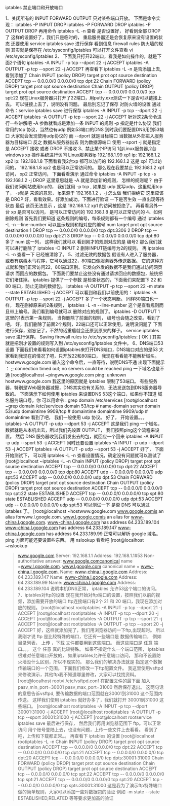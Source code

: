 iptables 禁止端口和开放端口

1、关闭所有的 INPUT FORWARD OUTPUT 只对某些端口开放。
下面是命令实现：
iptables -P INPUT DROP
iptables -P FORWARD DROP
iptables -P OUTPUT DROP
再用命令 iptables -L -n 查看 是否设置好， 好看到全部 DROP 了
这样的设置好了，我们只是临时的， 重启服务器还是会恢复原来没有设置的状态
还要使用 service iptables save 进行保存
看到信息 firewall rules 防火墙的规则 其实就是保存在 /etc/sysconfig/iptables
可以打开文件查看 vi /etc/sysconfig/iptables
2、
下面我只打开22端口，看我是如何操作的，就是下面2个语句
iptables -A INPUT -p tcp --dport 22 -j ACCEPT
iptables -A OUTPUT -p tcp --sport 22 -j ACCEPT
再查看下 iptables -L -n 是否添加上去, 看到添加了
Chain INPUT (policy DROP)
target     prot opt source               destination
ACCEPT     tcp -- 0.0.0.0/0            0.0.0.0/0           tcp dpt:22
Chain FORWARD (policy DROP)
target     prot opt source               destination
Chain OUTPUT (policy DROP)
target     prot opt source               destination
ACCEPT     tcp -- 0.0.0.0/0            0.0.0.0/0           tcp spt:22
现在Linux服务器只打开了22端口，用putty.exe测试一下是否可以链接上去。
可以链接上去了，说明没有问题。
最后别忘记了保存 对防火墙的设置
通过命令：service iptables save 进行保存
iptables -A INPUT -p tcp --dport 22 -j ACCEPT
iptables -A OUTPUT -p tcp --sport 22 -j ACCEPT
针对这2条命令进行一些讲解吧
-A 参数就看成是添加一条 INPUT 的规则
-p 指定是什么协议 我们常用的tcp 协议，当然也有udp 例如53端口的DNS
到时我们要配置DNS用到53端口 大家就会发现使用udp协议的
而 --dport 就是目标端口 当数据从外部进入服务器为目标端口
反之 数据从服务器出去 则为数据源端口 使用 --sport
-j 就是指定是 ACCEPT 接收 或者 DROP 不接收
3、禁止某个IP访问
1台Linux服务器,2台windows xp 操作系统进行访问
Linux服务器ip 192.168.1.99
xp1 ip: 192.168.1.2
xp2 ip: 192.168.1.8
下面看看我2台xp 都可以访问的
192.168.1.2 这是 xp1 可以访问的，
192.168.1.8 xp2 也是可以正常访问的。
那么现在我要禁止 192.168.1.2 xp1 访问， xp2 正常访问，
下面看看演示
通过命令 iptables -A INPUT -p tcp -s 192.168.1.2 -j DROP
这里意思就是 -A 就是添加新的规则， 怎样的规则呢？ 由于我们访问网站使用tcp的，
我们就用 -p tcp , 如果是 udp 就写udp，这里就用tcp了， -s就是 来源的意思，
ip来源于 192.168.1.2 ，-j 怎么做 我们拒绝它 这里应该是 DROP
好，看看效果。好添加成功。下面进行验证 一下是否生效
一直出现等待状态 最后 该页无法显示 ，这是 192.168.1.2 xp1 的访问被拒绝了。
再看看另外一台 xp 是否可以访问， 是可以正常访问的 192.168.1.8 是可以正常访问的
4、如何删除规则
首先我们要知道 这条规则的编号，每条规则都有一个编号
通过 iptables -L -n --line-number 可以显示规则和相对应的编号
num target     prot opt source               destination
1    DROP       tcp -- 0.0.0.0/0            0.0.0.0/0           tcp dpt:3306
2    DROP       tcp -- 0.0.0.0/0            0.0.0.0/0           tcp dpt:21
3    DROP       tcp -- 0.0.0.0/0            0.0.0.0/0           tcp dpt:80
多了 num 这一列， 这样我们就可以 看到刚才的规则对应的是 编号2
那么我们就可以进行删除了
iptables -D INPUT 2
删除INPUT链编号为2的规则。
再 iptables -L -n 查看一下 已经被清除了。
5、过滤无效的数据包
假设有人进入了服务器，或者有病毒木马程序，它可以通过22，80端口像服务器外传送数据。
它的这种方式就和我们正常访问22，80端口区别。它发向外发的数据不是我们通过访问网页请求
而回应的数据包。
下面我们要禁止这些没有通过请求回应的数据包，统统把它们堵住掉。
iptables 提供了一个参数 是检查状态的，下面我们来配置下 22 和 80 端口，防止无效的数据包。
iptables -A OUTPUT -p tcp --sport 22 -m state --state ESTABLISHED -j ACCEPT
可以看到和我们以前使用的：
iptables -A OUTPUT -p tcp --sport 22 -j ACCEPT
多了一个状态判断。
同样80端口也一样， 现在删掉原来的2条规则，
iptables -L -n --line-number    这个是查看规则而且带上编号。我们看到编号就可以
删除对应的规则了。
iptables -D OUTPUT 1     这里的1表示第一条规则。
当你删除了前面的规则， 编号也会随之改变。看到了吧。
好，我们删除了前面2个规则，22端口还可以正常使用，说明没问题了
下面进行保存，别忘记了，不然的话重启就会还原到原来的样子。
service iptables save    进行保存。
Saving firewall rules to /etc/sysconfig/iptables:          [ OK ]
其实就是把刚才设置的规则写入到 /etc/sysconfig/iptables 文件中。
6、DNS端口53设置
下面我们来看看如何设置iptables来打开DNS端口，DNS端口对应的是53
大家看到我现在的情况了吧，只开放22和80端口， 我现在看看能不能解析域名。
hostwww.google.com    输入这个命令后，一直等待，说明DNS不通
出现下面提示 ：
;; connection timed out; no servers could be reached
ping 一下域名也是不通
[root@localhost ~pingwww.google.com
ping: unknown hostwww.google.com
我这里的原因就是 iptables 限制了53端口。
有些服务器，特别是Web服务器减慢，DNS其实也有关系的，无法发送包到DNS服务器导致的。
下面演示下如何使用 iptables 来设置DNS 53这个端口，如果你不知道 域名服务端口号，你
可以用命令 : grep domain /etc/services
[root@localhost ~grep domain /etc/services
domain          53/tcp                          # name-domain server
domain          53/udp
domaintime      9909/tcp                        # domaintime
domaintime      9909/udp                        # domaintime
看到了吧， 我们一般使用 udp 协议。
好了， 开始设置。。。
iptables -A OUTPUT -p udp --dport 53 -j ACCEPT
这是我们 ping 一个域名，数据就是从本机出去，所以我们先设置 OUTPUT，
我们按照ping这个流程来设置。
然后 DNS 服务器收到我们发出去的包，就回应一个回来
iptables -A INPUT -p udp --sport 53 -j ACCEPT
同时还要设置
iptables -A INPUT -p udp --dport 53 -j ACCEPT
iptables -A OUTPUT -p udp --sport 53 -j ACCEPT
好了， 下面开始测试下， 可以用 iptables -L -n 查看设置情况，确定没有问题就可以测试了
[root@localhost ~iptables -L -n
Chain INPUT (policy DROP)
target     prot opt source               destination
ACCEPT     tcp -- 0.0.0.0/0            0.0.0.0/0           tcp dpt:22
ACCEPT     tcp -- 0.0.0.0/0            0.0.0.0/0           tcp dpt:80
ACCEPT     udp -- 0.0.0.0/0            0.0.0.0/0           udp spt:53
ACCEPT     udp -- 0.0.0.0/0            0.0.0.0/0           udp dpt:53
Chain FORWARD (policy DROP)
target     prot opt source               destination
Chain OUTPUT (policy DROP)
target     prot opt source               destination
ACCEPT     tcp -- 0.0.0.0/0            0.0.0.0/0           tcp spt:22 state ESTABLISHED
ACCEPT     tcp -- 0.0.0.0/0            0.0.0.0/0           tcp spt:80 state ESTABLISHED
ACCEPT     udp -- 0.0.0.0/0            0.0.0.0/0           udp dpt:53
ACCEPT     udp -- 0.0.0.0/0            0.0.0.0/0           udp spt:53
可以测试一下 是否 DNS 可以通过iptables 了。
[root@localhost ~hostwww.google.com
www.google.comis an alias forwww.l.google.com.
www.l.google.comis an alias for www-china.l.google.com.
www-china.l.google.com has address 64.233.189.104
www-china.l.google.com has address 64.233.189.147
www-china.l.google.com has address 64.233.189.99
正常可以解析 google 域名。
ping 方面可能还要设置些东西。
用 nslookup 看看吧
[root@localhost ~nslookup
>www.google.com
Server:         192.168.1.1
Address:        192.168.1.1#53
Non-authoritative answer:
www.google.comcanonical name =www.l.google.com.
www.l.google.com        canonical name = www-china.l.google.com.
Name:   www-china.l.google.com
Address: 64.233.189.147
Name:   www-china.l.google.com
Address: 64.233.189.99
Name:   www-china.l.google.com
Address: 64.233.189.104
说明本机DNS正常， iptables 允许53这个端口的访问。
7、iptables对ftp的设置
现在我开始对ftp端口的设置，按照我们以前的视频，添加需要开放的端口
ftp连接端口有2个 21 和 20 端口，我现在添加对应的规则。
[root@localhost rootiptables -A INPUT -p tcp --dport 21 -j ACCEPT
[root@localhost rootiptables -A INPUT -p tcp --dport 20 -j ACCEPT
[root@localhost rootiptables -A OUTPUT -p tcp --sport 21 -j ACCEPT
[root@localhost rootiptables -A OUTPUT -p tcp --sport 20 -j ACCEPT
好，这样就添加完了，我们用浏览器访问一下ftp,出现超时。
所以我刚才说 ftp 是比较特殊的端口，它还有一些端口是 数据传输端口，
例如目录列表， 上传 ，下载 文件都要用到这些端口。
而这些端口是 任意 端口。。。 这个 任意 真的比较特殊。
如果不指定什么一个端口范围， iptables 很难对任意端口开放的，
如果iptables允许任意端口访问， 那和不设置防火墙没什么区别，所以不现实的。
那么我们的解决办法就是 指定这个数据传输端口的一个范围。
下面我们修改一下ftp配置文件。
我这里使用vsftpd来修改演示，其他ftp我不知道哪里修改，大家可以找找资料。
[root@localhost rootvi /etc/vsftpd.conf
在配置文件的最下面 加入
pasv_min_port=30001
pasv_max_port=31000
然后保存退出。
这两句话的意思告诉vsftpd, 要传输数据的端口范围就在30001到31000 这个范围内传送。
这样我们使用 iptables 就好办多了，我们就打开 30001到31000 这些端口。
[root@localhost rootiptables -A INPUT -p tcp --dport 30001:31000 -j ACCEPT
[root@localhost rootiptables -A OUTPUT -p tcp --sport 30001:31000 -j ACCEPT
[root@localhost rootservice iptables save
最后进行保存， 然后我们再用浏览器范围下 ftp。可以正常访问
用个账号登陆上去，也没有问题，上传一些文件上去看看。
看到了吧，上传和下载都正常。。 再查看下 iptables 的设置
[root@localhost rootiptables -L -n
Chain INPUT (policy DROP)
target     prot opt source               destination
ACCEPT     tcp -- 0.0.0.0/0            0.0.0.0/0          tcp dpt:22
ACCEPT     tcp -- 0.0.0.0/0            0.0.0.0/0          tcp dpt:21
ACCEPT     tcp -- 0.0.0.0/0            0.0.0.0/0          tcp dpt:20
ACCEPT     tcp -- 0.0.0.0/0            0.0.0.0/0          tcp dpts:30001:31000
Chain FORWARD (policy DROP)
target     prot opt source               destination
Chain OUTPUT (policy DROP)
target     prot opt source               destination
ACCEPT     tcp -- 0.0.0.0/0            0.0.0.0/0          tcp spt:22
ACCEPT     tcp -- 0.0.0.0/0            0.0.0.0/0          tcp spt:21
ACCEPT     tcp -- 0.0.0.0/0            0.0.0.0/0          tcp spt:20
ACCEPT     tcp -- 0.0.0.0/0            0.0.0.0/0          tcp spts:30001:31000
这是我为了演示ftp特殊端口做的简单规则，大家可以添加一些对数据包的验证
例如 -m state --state ESTABLISHED,RELATED 等等要求更加高的验证